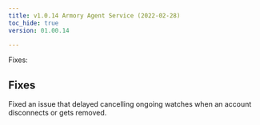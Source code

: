 ```yaml
---
title: v1.0.14 Armory Agent Service (2022-02-28)
toc_hide: true
version: 01.00.14

---
```


Fixes:
## Fixes

Fixed an issue that delayed cancelling ongoing watches when an account disconnects or gets removed.

